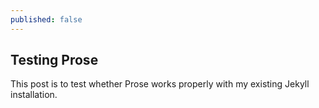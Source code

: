 ```yaml
---
published: false
---
```


## Testing Prose

This post is to test whether Prose works properly with my existing Jekyll installation.
